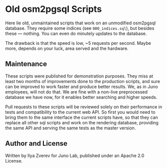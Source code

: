 # Old osm2pgsql Scripts

Here lie old, unmaintained scripts that work on an unmodified osm2pgsql database.
They require some indices (see `000_indices.sql`), but besides these — nothing.
You can even do minutely updates to the database.

The drawback is that the speed is low, ~5 requests per second. Maybe more, depends
on your luck, area served and the hardware.

## Maintenance

These scripts were published for demonstration purposes. They miss at least two
months of improvements done to the production scripts, and sure can be improved
to work faster and produce better results. We, as in Juno employees, will not do that.
We are fine with a non-live preprocessed database we have now, for it enables
better searching and higher speeds.

Pull requests to these scripts will be reviewed solely on their performance
in tests and compatibility to the current web API. So first you would need to
bring them to the same interface the current scripts have, so that they can
replace all other sql scripts and work on the rendering database, providing
the same API and serving the same tests as the master version.

## Author and License

Written by Ilya Zverev for Juno Lab, published under an Apache 2.0 License.
